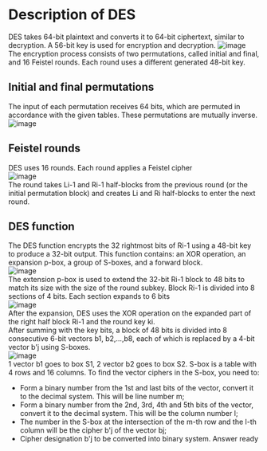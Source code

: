 # Description of DES
DES takes 64-bit plaintext and converts it to 64-bit ciphertext, similar to decryption. A 56-bit key is used for encryption and decryption.
![image](https://github.com/Illmaxname/DEScipherWithCBC/assets/81902786/d5734494-736a-478c-8c47-e42ab3b3c4f8)<br />
The encryption process consists of two permutations, called initial and final, and 16 Feistel rounds. Each round uses a different generated 48-bit key.<br />
## Initial and final permutations
The input of each permutation receives 64 bits, which are permuted in accordance with the given tables. These permutations are mutually inverse.<br />
![image](https://github.com/Illmaxname/DEScipherWithCBC/assets/81902786/2d6dcda0-1a29-4d34-a23a-70e7987c3400)
## Feistel rounds
DES uses 16 rounds. Each round applies a Feistel cipher<br />
![image](https://github.com/Illmaxname/DEScipherWithCBC/assets/81902786/8168b283-3587-490b-85ac-4760dc8ebe62)<br />
The round takes Li-1 and Ri-1 half-blocks from the previous round (or the initial permutation block) and creates Li and Ri half-blocks to enter the next round.
## DES function
The DES function encrypts the 32 rightmost bits of Ri-1 using a 48-bit key to produce a 32-bit output. This function contains: an XOR operation, an expansion p-box, a group of S-boxes, and a forward block.<br />
![image](https://github.com/Illmaxname/DEScipherWithCBC/assets/81902786/05393e01-aedb-4af4-8ab3-f0a1a38191c5)<br />
The extension p-box is used to extend the 32-bit Ri-1 block to 48 bits to match its size with the size of the round subkey. Block Ri-1 is divided into 8 sections of 4 bits. Each section expands to 6 bits<br />
![image](https://github.com/Illmaxname/DEScipherWithCBC/assets/81902786/3d00291d-97cc-4e25-b9a9-20374a98f88f)<br />
After the expansion, DES uses the XOR operation on the expanded part of the right half block Ri-1 and the round key ki.<br />
After summing with the key bits, a block of 48 bits is divided into 8 consecutive 6-bit vectors b1, b2,…,b8, each of which is replaced by a 4-bit vector b'j using S-boxes.<br />
![image](https://github.com/Illmaxname/DEScipherWithCBC/assets/81902786/7aff399e-73a7-47c3-9e9c-22432cde9022)<br />
1 vector b1 goes to box S1, 2 vector b2 goes to box S2. S-box is a table with 4 rows and 16 columns. To find the vector ciphers in the S-box, you need to:
- Form a binary number from the 1st and last bits of the vector, convert it to the decimal system. This will be line number m;
- Form a binary number from the 2nd, 3rd, 4th and 5th bits of the vector, convert it to the decimal system. This will be the column number l;
- The number in the S-box at the intersection of the m-th row and the l-th column will be the cipher b'j of the vector bj;
- Cipher designation b'j to be converted into binary system. Answer ready
